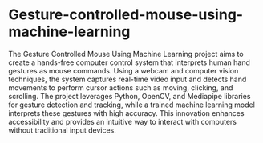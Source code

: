 # Gesture-controlled-mouse-using-machine-learning
The Gesture Controlled Mouse Using Machine Learning project aims to create a hands-free computer control system that interprets human hand gestures as mouse commands. Using a webcam and computer vision techniques, the system captures real-time video input and detects hand movements to perform cursor actions such as moving, clicking, and scrolling. The project leverages Python, OpenCV, and Mediapipe libraries for gesture detection and tracking, while a trained machine learning model interprets these gestures with high accuracy. This innovation enhances accessibility and provides an intuitive way to interact with computers without traditional input devices.
